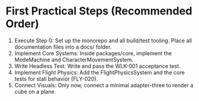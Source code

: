 # First Practical Steps (Recommended Order)

1. Execute Step 0: Set up the monorepo and all build/test tooling. Place all documentation files into a docs/ folder.
2. Implement Core Systems: Inside packages/core, implement the ModeMachine and CharacterMovementSystem.
3. Write Headless Test: Write and pass the WLK-001 acceptance test.
4. Implement Flight Physics: Add the FlightPhysicsSystem and the core tests for stall behavior (FLY-020).
5. Connect Visuals: Only now, connect a minimal adapter-three to render a cube on a plane.